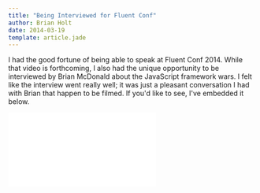 ```yaml
---
title: "Being Interviewed for Fluent Conf"
author: Brian Holt
date: 2014-03-19
template: article.jade
---
```


I had the good fortune of being able to speak at Fluent Conf 2014. While that video is forthcoming, I also had the unique opportunity to be interviewed by Brian McDonald about the JavaScript framework wars. I felt like the interview went really well; it was just a pleasant conversation I had with Brian that happen to be filmed. If you'd like to see, I've embedded it below.

<span class="more"></span>

<div class="videoWrapper">
  <iframe src="//www.youtube-nocookie.com/embed/9FumQXqQjO0?rel=0" frameborder="0" allowfullscreen></iframe>
</div>